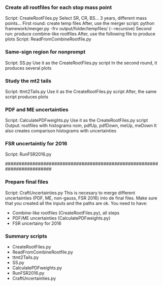 ### Create all rootfiles for each stop mass point
Script: CreateRootFiles.py
Select SR, CR, BS... 3 years, different mass points...
First round: create temp files
After, use the merger script: python framework/merger.py -frv output/folder/tempfiles/ (--recursive)
Second run: produce combine-like rootfiles
After, use the following file to produce plots
Script: ReadFromCombineRootfile.py

### Same-sign region for nonprompt
Script: SS.py
Use it as the CreateRootFiles.py script
In the second round, it produces several plots

### Study the mt2 tails
Script: ttmt2Tails.py
Use it as the CreateRootFiles.py script
After, the same script produces plots

### PDF and ME uncertainties
Script: CalculatePDFweights.py
Use it as the CreateRootFiles.py script
Output: rootfiles with histograms nom, pdfUp, pdfDown, meUp, meDown
It also creates comparison histograms with uncertainties

### FSR uncertaintiy for 2016
Script: RunFSR2016.py 

#########################################################################
### Prepare final files
Script: CraftUncertainties.py
This is necesary to merge different uncertainties (PDF, ME, non-gauss, FSR 2016)
into de final files. Make sure that you created all the inputs and the paths are ok.
You need to have:
- Combine-like rootfiles (CreateRootFiles.py), all steps
- PDF/ME uncertainties (CalculatePDFweights.py)
- FSR uncertainy for 2016


### Summary scripts
- CreateRootFiles.py
- ReadFromCombineRootfile.py
- ttmt2Tails.py
- SS.py
- CalculatePDFweights.py
- RunFSR2016.py
- CraftUncertainties.py
